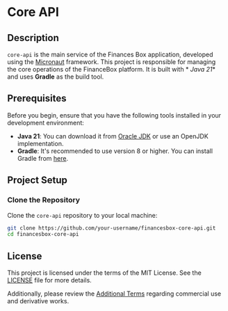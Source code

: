 # Core API

## Description

`core-api` is the main service of the Finances Box application, developed using the [Micronaut](https://micronaut.io/)
framework. This project is responsible for managing the core operations of the FinanceBox platform. It is built with *
*Java 21** and uses **Gradle** as the build tool.

## Prerequisites

Before you begin, ensure that you have the following tools installed in your development environment:

- **Java 21**: You can download it
  from [Oracle JDK](https://www.oracle.com/java/technologies/javase-jdk21-downloads.html) or use an OpenJDK
  implementation.
- **Gradle**: It's recommended to use version 8 or higher. You can install Gradle
  from [here](https://gradle.org/install/).

## Project Setup

### Clone the Repository

Clone the `core-api` repository to your local machine:

```bash
git clone https://github.com/your-username/financesbox-core-api.git
cd financesbox-core-api
```

## License

This project is licensed under the terms of the MIT License. See the [LICENSE](LICENSE) file for more details.

Additionally, please review the [Additional Terms](NOTICE.md) regarding commercial use and derivative works.

